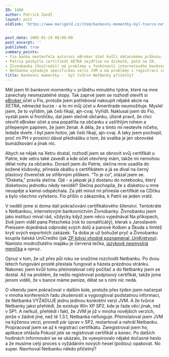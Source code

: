```yaml
---
ID: 1488
author: Patrick Zandl
layout: post
oldlink: 'https://www.marigold.cz/item/bankovni-momentky-byl-tvurce-netbanky-pricetny

  '
post_date: 2005-01-24 08:09:00
post_excerpt: ''
published: true
summary_points:
- Fio banka neotevřela autorovi eBroker účet kvůli občanskému průkazu.
- Patria poskytla certifikát XETRA nejdříve na disketě, poté na CD.
- Živnobanka (UniCredit) má problémy s funkčností internetového bankovnictví Netbanka.
- Netbanka vyžaduje specifickou verzi JVM a má problémy s registrací certifikátu.
title: Bankovní momentky -  byl tvůrce NetBanky příčetný?
---
```


<p>Měl jsem tři bankovní momentky v průběhu minulého týdne, které na mne zanechaly nesmazatelné stopy. Tak zaprvé jsem se rozhodl otevřít si <a href="http://www.e-broker.cz/">eBroker </a> účet u Fio, protože jsem potřeboval nakoupit nějaké akcie na XETRA, německé burze - a to mi můj účet u Ameritrade neumožňuje. Myslel jsem, že to vyřídím, jak češi říkají, ajn-cvaj. Vyřídil. Naklusal jsem do Fio, vystál jsem si frontičku, dal jsem slečně občanku, úlisně pravil, že chci otevřít eBroker účet a ona popatřila na občanku s ustříhlým rohem a přilepeným papírem, že jsem ženat. A děla, že s tímto mi neotevře ničeho, ledaže dveře. I byl jsem hotov, jak češi říkají, ajn-cvaj. A taky jsem pochopil, proč mi PH v prosinci dával přednášku o tom, že svatba je jen obrovské bumážkování a jinak nic. </p>

<p>Abych se nějak na Xetru dostal, rozhodl jsem se obnovit svůj certifikát u Patrie, kde xetru také zavedli a kde účet otevřený mám, takže mi nemohou dělat nohy za občanku. Dorazil jsem do Patrie, slečna mne usadila do kožené klubovky, přinesla obálku s certifikátem a já se díval na černý plastový čtvereček se stříbrným plíškem. &#8220;To je co&#8221;, otázal jsem se. &#8220;Disketa,&#8221; pravila slečna. Ojé - a jakpak já ji dostanu do notebooku, který disketovou jednotku nikdy neviděl? Slečna pochopila, že s disketou u mne neuspěje a kamsi odspěchala. Za pět minut mi přinesla certifikát na CDčku a bylo všechno vyřešeno. Fio příšlo o zákazníka, k Patrii se jeden vrátil. </p>

<p>V neděli jsme si doma dali pokračování certifikátového šílenství. Tentokráte s Netbankou, internetovým bankovnictvím Živnobanky. Živnobanku jsem jako instituci míval rád, vždycky když jsem něco vyjednával Na příkopech, živě jsem viděl pana Petscheka (rok to osmatřicátý), kterak s Jaroslavem Preissem dojednává odprodej svých dolů a panové Kolben a Škoda s tímtéž krytí svých exportních zakázek. Ta doba je už bohužel pryč a Živnobanku koupila italská UniCredito (jak <a href="http://www.netmag.cz/db/L20031004143723.zbynek.html">ZP kdysi vhodně poznamenal, UniKretyno</a>). Namísto modrožlutého majáku je červená tečka, <a href="http://akabelog.blogspot.com/2005/01/tahle-banka-bt-dobr-banka.html">jazykově nesmyslná meníčka</a> a opruz. </p>

<p>Opruz v tom, že už přes půl roku se snažíme rozchodit Netbanku. Po dvou letech fungování prostě přestala fungovat a házela prázdnou stránku. Nakonec jsem kvůli tomu přeinstaloval celý počítač a do Netbanky jsem se dostal. Až na problém, že nešlo registrovat podpisový certifikát, takže jsme jenom viděli, že v bance máme peníze, dělat se s nimi nic nedá. </p>

<p>O víkendu jsem pokračoval v dalším kole, protože přes týden jsem načerpal v mnoha konfereních řadu zkušeností a vygoogloval podstatnou informaci, že Netbanka VYŽADUJE jednu jedinou konkrétní verzi JVM. A že tvůrce Netbanky jaksi přehlédl, že existuje Win XP SP2, kde je řada věcí jinak, než v SP1. A neřkuli, přehlédl i fakt, že JVM je již v mnoha novějších verzích, jenže v žádné jiné, než té 1.3.1, Netbanka nefunguje. Přeinstaloval jsem JVM na kýženou verzi, provedl pár úprav v SP2, restartoval a nahrál Netbanku. Propracoval jsem se až k registraci certifikátu. Zaregistroval jsem ho, aplikace ohlásila Pokusil jste se registrovat certifikát a konec. Po dalších hodinách informování se se ukázalo, že vyexpirovalo nějaké dočasné heslo a že musíme celý proces s vyžádáním nových hesel (poštou) opakovat. No super. Navrhoval Netbanku někdo příčetný?
</p>